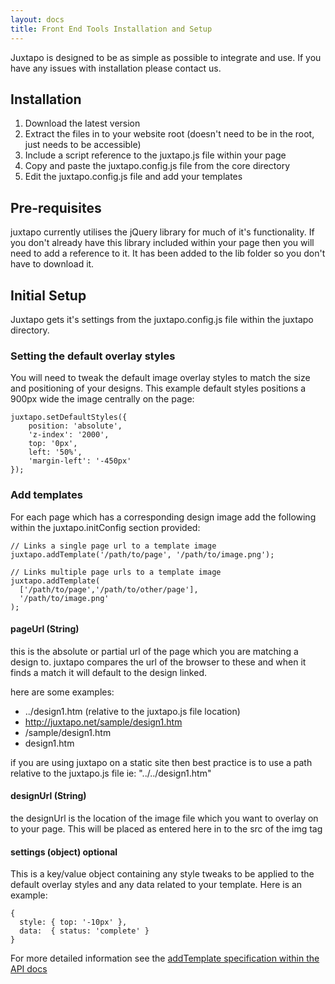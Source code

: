 ```yaml
---
layout: docs
title: Front End Tools Installation and Setup
---
```


Juxtapo is designed to be as simple as possible to integrate and use.
If you have any issues with installation please contact us.

Installation
------------
1. Download the latest version
2. Extract the files in to your website root 
   (doesn't need to be in the root, just needs to be accessible)
3. Include a script reference to the juxtapo.js file within your page
4. Copy and paste the juxtapo.config.js file from the core directory
5. Edit the juxtapo.config.js file and add your templates

Pre-requisites
--------------
juxtapo currently utilises the jQuery library for much of it's functionality.
If you don't already have this library included within your page then you will 
need to add a reference to it. It has been added to the lib folder so you don't
have to download it.

Initial Setup
-------------
Juxtapo gets it's settings from the juxtapo.config.js file within 
the juxtapo directory.

### Setting the default overlay styles

You will need to tweak the default image overlay styles to match 
the size and positioning of your designs. This example default styles 
positions a 900px wide the image centrally on the page:

	juxtapo.setDefaultStyles({ 
		position: 'absolute', 
		'z-index': '2000', 
		top: '0px', 
		left: '50%', 
		'margin-left': '-450px' 
	});

### Add templates

For each page which has a corresponding design image add the following within the juxtapo.initConfig section provided:

	// Links a single page url to a template image
	juxtapo.addTemplate('/path/to/page', '/path/to/image.png');

	// Links multiple page urls to a template image
	juxtapo.addTemplate(
	  ['/path/to/page','/path/to/other/page'], 
	  '/path/to/image.png'
	);

#### pageUrl (String)
this is the absolute or partial url of the page which you are matching a design to. 
juxtapo compares the url of the browser to these and when it finds a match it will 
default to the design linked.
	
here are some examples:
*	../design1.htm (relative to the juxtapo.js file location)
*	http://juxtapo.net/sample/design1.htm
*	/sample/design1.htm
*	design1.htm

if you are using juxtapo on a static site then best practice is to use a path 
relative to the juxtapo.js file ie: "../../design1.htm"
	
#### designUrl (String)
the designUrl is the location of the image file which you want to overlay on to your page. 
This will be placed as entered here in to the src of the img tag

#### settings (object) optional
This is a key/value object containing any style tweaks to be applied to the default 
overlay styles and any data related to your template. Here is an example:

	{ 
	  style: { top: '-10px' }, 
	  data:  { status: 'complete' }
	}

For more detailed information see the [addTemplate specification within the API docs](/docs/api/symbols/juxtapo.html#.addTemplate)